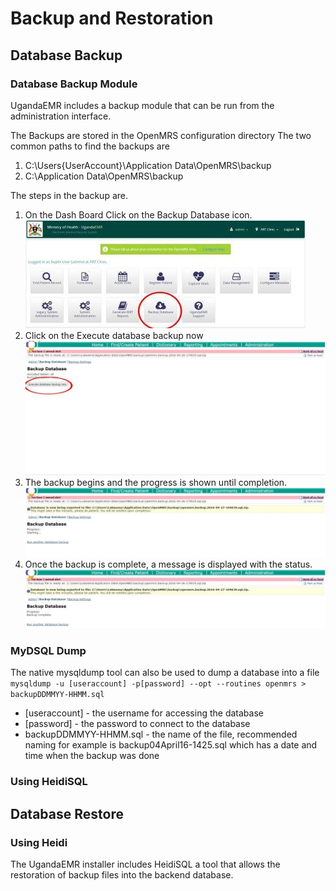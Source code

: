 # Backup and Restoration 
## Database Backup
### Database Backup Module 
UgandaEMR includes a backup module that can be run from the administration interface. 

The Backups are stored in the OpenMRS configuration directory
The two common paths to find the backups are
1. C:\Users\{UserAccount}\Application Data\OpenMRS\backup
2. C:\Application Data\OpenMRS\backup

The steps in the backup are.
1. On the Dash Board Click on the Backup Database icon.
![Dash Board backup button](images/backup/backup1.0.jpg)
2. Click on the Execute database backup now
![](images/backup/backup2.jpg)
3. The backup begins and the progress is shown until completion.
![Backup in progress](images/backup/backup3.jpg)
4. Once the backup is complete, a message is displayed with the status.
![Backup complete](images/backup/backup4.jpg)

### MyDSQL Dump
The native mysqldump tool can also be used to dump a database into a file 
`mysqldump -u [useraccount] -p[password] --opt --routines openmrs > backupDDMMYY-HHMM.sql`
* [useraccount] - the username for accessing the database
* [password] - the password to connect to the database
* backupDDMMYY-HHMM.sql - the name of the file, recommended naming for example is backup04April16-1425.sql which has a date and time when the backup was done
### Using HeidiSQL 
## Database Restore 
### Using Heidi
The UgandaEMR installer includes HeidiSQL a tool that allows the restoration of backup files into the backend database. 
### 